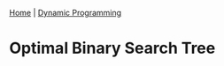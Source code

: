 [Home](../../README.md) | [Dynamic Programming](../theories/dynamic-programming.md)

# Optimal Binary Search Tree
